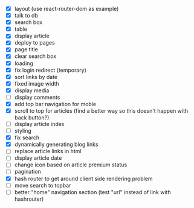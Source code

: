 -   [x] layout (use react-router-dom as example)
-   [x] talk to db
-   [x] search box
-   [x] table
-   [x] display article
-   [x] deploy to pages
-   [x] page title
-   [x] clear search box
-   [x] loading
-   [x] fix login redirect (temporary)
-   [x] sort links by date
-   [x] fixed image width
-   [x] display media
-   [ ] display comments
-   [x] add top bar navigation for moble
-   [x] scroll to top for articles (find a better way so this doesn't happen with back button?)
-   [ ] display article index
-   [ ] styling
-   [x] fix search
-   [x] dynamically generating blog links
-   [ ] replace article links in html
-   [ ] display article date
-   [ ] change icon based on article premium status
-   [ ] pagination
-   [x] hash router to get around client side rendering problem
-   [ ] move search to topbar
-   [ ] better "home" navigation section (test "url" instead of link with hashrouter)
